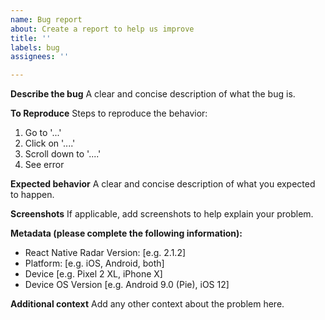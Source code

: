 ```yaml
---
name: Bug report
about: Create a report to help us improve
title: ''
labels: bug
assignees: ''

---
```


**Describe the bug**
A clear and concise description of what the bug is.

**To Reproduce**
Steps to reproduce the behavior:
1. Go to '...'
2. Click on '....'
3. Scroll down to '....'
4. See error

**Expected behavior**
A clear and concise description of what you expected to happen.

**Screenshots**
If applicable, add screenshots to help explain your problem.

**Metadata (please complete the following information):**
 - React Native Radar Version: [e.g. 2.1.2]
 - Platform: [e.g. iOS, Android, both]
 - Device [e.g. Pixel 2 XL, iPhone X]
 - Device OS Version [e.g. Android 9.0 (Pie), iOS 12]

**Additional context**
Add any other context about the problem here.
